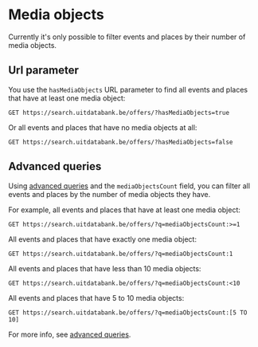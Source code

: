 ---
---

# Media objects

Currently it's only possible to filter events and places by their number of media objects.

## Url parameter

You use the `hasMediaObjects` URL parameter to find all events and places that have at least one media object:

```
GET https://search.uitdatabank.be/offers/?hasMediaObjects=true
```

Or all events and places that have no media objects at all:

```
GET https://search.uitdatabank.be/offers/?hasMediaObjects=false
```

## Advanced queries

Using [advanced queries](/reference/advanced-queries.md) and the `mediaObjectsCount` field, you can filter all events and places by the number of media objects they have.

For example, all events and places that have at least one media object:

```
GET https://search.uitdatabank.be/offers/?q=mediaObjectsCount:>=1
```

All events and places that have exactly one media object:

```
GET https://search.uitdatabank.be/offers/?q=mediaObjectsCount:1
```

All events and places that have less than 10 media objects:

```
GET https://search.uitdatabank.be/offers/?q=mediaObjectsCount:<10
```

All events and places that have 5 to 10 media objects:

```
GET https://search.uitdatabank.be/offers/?q=mediaObjectsCount:[5 TO 10]
```

For more info, see [advanced queries](/reference/advanced-queries.md).
